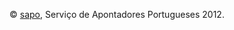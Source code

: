 <footer>
  <div class="well">
    <p align="middle">&copy; <a href="http://www.sapo.pt"><span class="brand">sapo</span></a>, Servi&ccedil;o de Apontadores Portugueses 2012.</p>
  </div>
</footer>